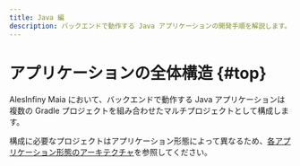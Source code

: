 ```yaml
---
title: Java 編
description: バックエンドで動作する Java アプリケーションの開発手順を解説します。
---
```


# アプリケーションの全体構造 {#top}

AlesInfiny Maia において、バックエンドで動作する Java アプリケーションは複数の Gradle プロジェクトを組み合わせたマルチプロジェクトとして構成します。

構成に必要なプロジェクトはアプリケーション形態によって異なるため、[各アプリケーション形態のアーキテクチャ](../../../app-architecture/index.md)を参照してください。
